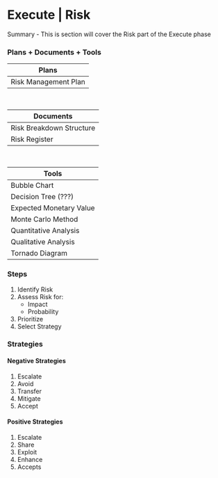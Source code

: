 # Execute | Risk

Summary - This is section will cover the Risk part of the Execute phase

### Plans + Documents + Tools

| Plans                |
| -------------------- |
| Risk Management Plan |

<br>

| Documents                |
| ------------------------ |
| Risk Breakdown Structure |
| Risk Register            |

<br>

| Tools                   |
| ----------------------- |
| Bubble Chart            |
| Decision Tree (???)     |
| Expected Monetary Value |
| Monte Carlo Method      |
| Quantitative Analysis   |
| Qualitative Analysis    |
| Tornado Diagram         |

### Steps

1. Identify Risk
2. Assess Risk for:
   - Impact
   - Probability
3. Prioritize
4. Select Strategy

### Strategies

#### Negative Strategies

1. Escalate
1. Avoid
1. Transfer
1. Mitigate
1. Accept

#### Positive Strategies

1. Escalate
1. Share
1. Exploit
1. Enhance
1. Accepts
